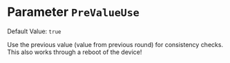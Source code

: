 # Parameter `PreValueUse`
Default Value: `true`

Use the previous value (value from previous round) for consistency checks.
This also works through a reboot of the device!
